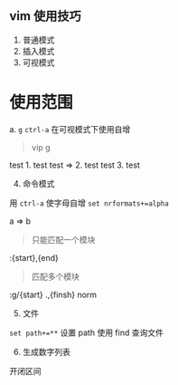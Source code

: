 vim 使用技巧
---

1. 普通模式
2. 插入模式
3. 可视模式

# 使用范围

a. `g` `ctrl-a` 在可视模式下使用自增

> vip g<c-a>

test        1. test
test   =>   2. test
test        3. test

4. 命令模式


用 `ctrl-a` 使字母自增
`set nrformats+=alpha`

a => b

> 只能匹配一个模块

:{start},{end}

> 匹配多个模块

:g/{start} .,{finsh} norm

5. 文件

`set path+=**`
设置 path 使用 find 查询文件

6. 生成数字列表

开闭区间
